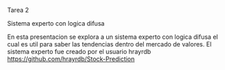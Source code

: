 Tarea 2

Sistema experto con logica difusa

En esta presentacion se explora a un sistema experto con logica difusa el cual es util para saber las tendencias dentro del mercado de valores.
El sistema experto fue creado por el usuario hrayrdb
https://github.com/hrayrdb/Stock-Prediction
